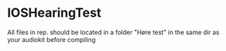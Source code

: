 # IOSHearingTest
All files in rep. should be located in a folder "Høre test" in the same dir as your audiokit before compiling
